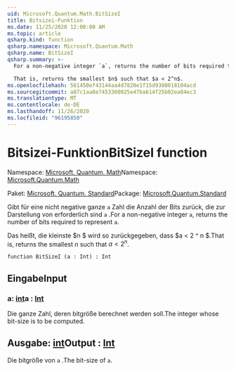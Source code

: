 ```yaml
---
uid: Microsoft.Quantum.Math.BitSizeI
title: Bitsizei-Funktion
ms.date: 11/25/2020 12:00:00 AM
ms.topic: article
qsharp.kind: function
qsharp.namespace: Microsoft.Quantum.Math
qsharp.name: BitSizeI
qsharp.summary: >-
  For a non-negative integer `a`, returns the number of bits required to represent `a`.

  That is, returns the smallest $n$ such that $a < 2^n$.
ms.openlocfilehash: 561450ef43144aa4d7820e1f15d9300018104acd
ms.sourcegitcommit: a87c1aa8e7453360025e47ba614f25b02ea84ec3
ms.translationtype: MT
ms.contentlocale: de-DE
ms.lasthandoff: 11/26/2020
ms.locfileid: "96195850"
---
```

# <a name="bitsizei-function"></a><span data-ttu-id="a11a3-102">Bitsizei-Funktion</span><span class="sxs-lookup"><span data-stu-id="a11a3-102">BitSizeI function</span></span>

<span data-ttu-id="a11a3-103">Namespace: [Microsoft. Quantum. Math](xref:Microsoft.Quantum.Math)</span><span class="sxs-lookup"><span data-stu-id="a11a3-103">Namespace: [Microsoft.Quantum.Math](xref:Microsoft.Quantum.Math)</span></span>

<span data-ttu-id="a11a3-104">Paket: [Microsoft. Quantum. Standard](https://nuget.org/packages/Microsoft.Quantum.Standard)</span><span class="sxs-lookup"><span data-stu-id="a11a3-104">Package: [Microsoft.Quantum.Standard](https://nuget.org/packages/Microsoft.Quantum.Standard)</span></span>


<span data-ttu-id="a11a3-105">Gibt für eine nicht negative ganze `a` Zahl die Anzahl der Bits zurück, die zur Darstellung von erforderlich sind `a` .</span><span class="sxs-lookup"><span data-stu-id="a11a3-105">For a non-negative integer `a`, returns the number of bits required to represent `a`.</span></span>

<span data-ttu-id="a11a3-106">Das heißt, die kleinste $n $ wird so zurückgegeben, dass $a < 2 ^ n $.</span><span class="sxs-lookup"><span data-stu-id="a11a3-106">That is, returns the smallest $n$ such that $a < 2^n$.</span></span>

```qsharp
function BitSizeI (a : Int) : Int
```


## <a name="input"></a><span data-ttu-id="a11a3-107">Eingabe</span><span class="sxs-lookup"><span data-stu-id="a11a3-107">Input</span></span>

### <a name="a--int"></a><span data-ttu-id="a11a3-108">a: [int](xref:microsoft.quantum.lang-ref.int)</span><span class="sxs-lookup"><span data-stu-id="a11a3-108">a : [Int](xref:microsoft.quantum.lang-ref.int)</span></span>

<span data-ttu-id="a11a3-109">Die ganze Zahl, deren bitgröße berechnet werden soll.</span><span class="sxs-lookup"><span data-stu-id="a11a3-109">The integer whose bit-size is to be computed.</span></span>



## <a name="output--int"></a><span data-ttu-id="a11a3-110">Ausgabe: [int](xref:microsoft.quantum.lang-ref.int)</span><span class="sxs-lookup"><span data-stu-id="a11a3-110">Output : [Int](xref:microsoft.quantum.lang-ref.int)</span></span>

<span data-ttu-id="a11a3-111">Die bitgröße von `a` .</span><span class="sxs-lookup"><span data-stu-id="a11a3-111">The bit-size of `a`.</span></span>